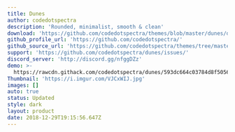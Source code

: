 ```yaml
---
title: Dunes
author: codedotspectra
description: 'Rounded, minimalist, smooth & clean'
download: 'https://github.com/codedotspectra/themes/blob/master/dunes/dunes.theme.css'
github_profile_url: 'https://github.com/codedotspectra/'
github_source_url: 'https://github.com/codedotspectra/themes/tree/master/dunes'
support: 'https://github.com/codedotspectra/dunes/issues/'
discord_server: 'http://discord.gg/nfggDZz'
demo: >-
  https://rawcdn.githack.com/codedotspectra/dunes/593dc664c03784d8f50565c976ff8206154ad8c0/dunes.theme.css
Thumbnail: 'https://i.imgur.com/VJCxWIJ.jpg'
images: []
auto: true
status: Updated
style: dark
layout: product
date: 2018-12-29T19:15:56.647Z
---
```


